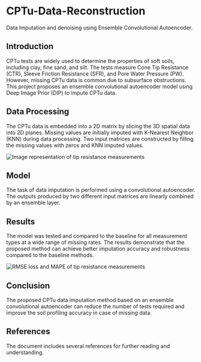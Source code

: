 # CPTu-Data-Reconstruction
Data Imputation and denoising using Ensemble Convolutional Autoencoder.

## Introduction

CPTu tests are widely used to determine the properties of soft soils, including clay, fine sand, and silt. The tests measure Cone Tip Resistance (CTR), Sleeve Friction Resistance (SFR), and Pore Water Pressure (PW). However, missing CPTu data is common due to subsurface obstructions. This project proposes an ensemble convolutional autoencoder model using Deep Image Prior (DIP) to impute CPTu data.

## Data Processing

The CPTu data is embedded into a 2D matrix by slicing the 3D spatial data into 2D planes. Missing values are initially imputed with K-Nearest Neighbor (KNN) during data processing. Two input matrices are constructed by filling the missing values with zeros and KNN imputed values.

![Image representation of tip resistance measurements](https://github.com/kaison428/CPTu-Data-Reconstruction/assets/38864087/d79eec73-3067-469a-b0ee-a040c34a847a)
  
## Model

The task of data imputation is performed using a convolutional autoencoder. The outputs produced by two different input matrices are linearly combined by an ensemble layer.

## Results

The model was tested and compared to the baseline for all measurement types at a wide range of missing rates. The results demonstrate that the proposed method can achieve better imputation accuracy and robustness compared to the baseline methods.

![RMSE loss and MAPE of tip resistance measurements](https://github.com/kaison428/CPTu-Data-Reconstruction/assets/38864087/888a6872-10cb-4c24-844d-61157f58c4fd)
  
## Conclusion

The proposed CPTu data imputation method based on an ensemble convolutional autoencoder can reduce the number of tests required and improve the soil profiling accuracy in case of missing data.

## References

The document includes several references for further reading and understanding.

